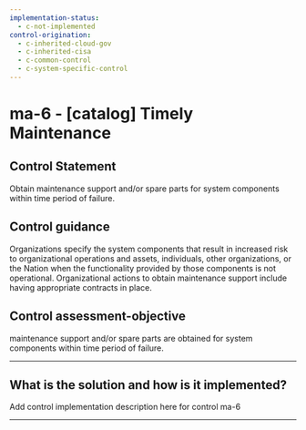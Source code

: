 ```yaml
---
implementation-status:
  - c-not-implemented
control-origination:
  - c-inherited-cloud-gov
  - c-inherited-cisa
  - c-common-control
  - c-system-specific-control
---
```


# ma-6 - \[catalog\] Timely Maintenance

## Control Statement

Obtain maintenance support and/or spare parts for system components within time period of failure.

## Control guidance

Organizations specify the system components that result in increased risk to organizational operations and assets, individuals, other organizations, or the Nation when the functionality provided by those components is not operational. Organizational actions to obtain maintenance support include having appropriate contracts in place.

## Control assessment-objective

maintenance support and/or spare parts are obtained for system components within time period of failure.

______________________________________________________________________

## What is the solution and how is it implemented?

Add control implementation description here for control ma-6

______________________________________________________________________
